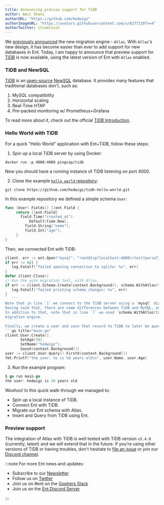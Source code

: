 ```yaml
---
title: Announcing preview support for TiDB
author: Amit Shani
authorURL: "https://github.com/hedwigz"
authorImageURL: "https://avatars.githubusercontent.com/u/8277210?v=4"
authorTwitter: itsamitush
---
```


We [previously announced](https://entgo.io/blog/2022/01/20/announcing-new-migration-engine) the new migration engine - `Atlas`.
With `Atlas`'s new design, it has become easier than ever to add support for new databases in Ent.
Today, I am happy to announce that preview support for [TiDB](https://en.pingcap.com/tidb/) is now available, using the latest version of Ent with `Atlas` enabled.  

### TiDB and NewSQL
[TiDB](https://en.pingcap.com/tidb/) is an [open-source](https://github.com/pingcap/tidb) [NewSQL](https://en.wikipedia.org/wiki/NewSQL) database. It provides many features that traditional databases don't, such as:
1. MySQL compatibility
2. Horizontal scaling
3. Real-Time HTAP
4. Pre-packed monitoring w/ Prometheus+Grafana
  
To read more about it, check out the official [TiDB Introduction](https://docs.pingcap.com/tidb/stable).

### Hello World with TiDB

For a quick "Hello World" application with Ent+TiDB, follow these steps:  
1. Spin up a local TiDB server by using Docker:
 ```shell
 docker run -p 4000:4000 pingcap/tidb
 ```
 Now you should have a running instance of TiDB listening on port 4000.

2. Clone the example [`hello world` repository](https://github.com/hedwigz/tidb-hello-world):
 ```shell
 git clone https://github.com/hedwigz/tidb-hello-world.git
 ```
 In this example repository we defined a simple schema `User`:
 ```go title="ent/schema/user.go"
 func (User) Fields() []ent.Field {
 	  return []ent.Field{
  		field.Time("created_at").
	  		Default(time.Now),
		  field.String("name"),
		  field.Int("age"),
	  }
 }
 ```
 Then, we connected Ent with TiDB:
 ```go title="main.go"
 client, err := ent.Open("mysql", "root@tcp(localhost:4000)/test?parseTime=true")
 if err != nil {
 	log.Fatalf("failed opening connection to sqlite: %v", err)
 }
 defer client.Close()
 // Run the auto migration tool, with Atlas.
 if err := client.Schema.Create(context.Background(), schema.WithAtlas(true)); err != nil {
 	log.Fatalf("failed printing schema changes: %v", err)
 }
	```
 Note that in line `1` we connect to the TiDB server using a `mysql` dialect. This is possible due to the fact that TiDB is [MySQL compatible](https://docs.pingcap.com/tidb/stable/mysql-compatibility), and it does not require any special driver.  
 Having said that, there are some differences between TiDB and MySQL, especially around things relevant to schema migrations, such as information schema inspection and migration planning. For this reason, `Atlas` automatically detects if it is connected to `TiDB` and handles that accordingly.  
 In addition to that, note that in line `7` we used `schema.WithAtlas(true)`, which flags Ent to use `Atlas` as its 
 migration engine.  
   
 Finally, we create a user and save that record to TiDB to later be queried and printed.
 ```go title="main.go"
 client.User.Create().
		SetAge(30).
		SetName("hedwigz").
		SaveX(context.Background())
 user := client.User.Query().FirstX(context.Background())
 fmt.Printf("the user: %s is %d years old\n", user.Name, user.Age)
 ```
 3. Run the example program:
 ```go
 $ go run main.go
 the user: hedwigz is 30 years old
 ```

Woohoo! In this quick walk-through we managed to:
* Spin up a local instance of TiDB.
* Connect Ent with TiDB.
* Migrate our Ent schema with Atlas.
* Insert and Query from TiDB using Ent.

### Preview support
The integration of Atlas with TiDB is well tested with TiDB version `v5.4.0` (currently, latest) and we will extend that in the future.
If you're using other versions of TiDB or having troubles, don't hesitate to [file an issue](https://github.com/ariga/atlas/issues) or join our [Discord channel](https://discord.gg/zZ6sWVg6NT).

:::note For more Ent news and updates:

- Subscribe to our [Newsletter](https://www.getrevue.co/profile/ent)
- Follow us on [Twitter](https://twitter.com/entgo_io)
- Join us on #ent on the [Gophers Slack](https://entgo.io/docs/slack)
- Join us on the [Ent Discord Server](https://discord.gg/qZmPgTE6RX)

:::
